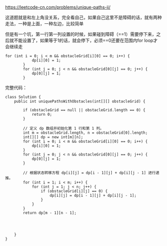 https://leetcode-cn.com/problems/unique-paths-ii/

这道题就是和左上角没关系，完全看自己，如果自己这里不是障碍的话，就有两种走法，一种是上面，一种左边，比较简单

但是有一个坑，第一行第一列设置的时候，如果碰到障碍（==1）需要停下来，之后就不能设置了，如果等于1的话，就会停下，必须==0还要在范围内for loop才会继续走

```` 
for (int i = 0; i < m && obstacleGrid[i][0] == 0; i++) {
            dp[i][0] = 1;
        }
        for (int j = 0; j < n && obstacleGrid[0][j] == 0; j++) {
            dp[0][j] = 1;
        }
````
完整代码：
```` 
class Solution {
    public int uniquePathsWithObstacles(int[][] obstacleGrid) {

        if (obstacleGrid == null || obstacleGrid.length == 0) {
            return 0;
        }
        
        // 定义 dp 数组并初始化第 1 行和第 1 列。
        int m = obstacleGrid.length, n = obstacleGrid[0].length;
        int[][] dp = new int[m][n];
        for (int i = 0; i < m && obstacleGrid[i][0] == 0; i++) {
            dp[i][0] = 1;
        }
        for (int j = 0; j < n && obstacleGrid[0][j] == 0; j++) {
            dp[0][j] = 1;
        }

        // 根据状态转移方程 dp[i][j] = dp[i - 1][j] + dp[i][j - 1] 进行递推。
        for (int i = 1; i < m; i++) {
            for (int j = 1; j < n; j++) {
                if (obstacleGrid[i][j] == 0) {
                    dp[i][j] = dp[i - 1][j] + dp[i][j - 1];
                }
            }
        }
        return dp[m - 1][n - 1];




    }
}
````







